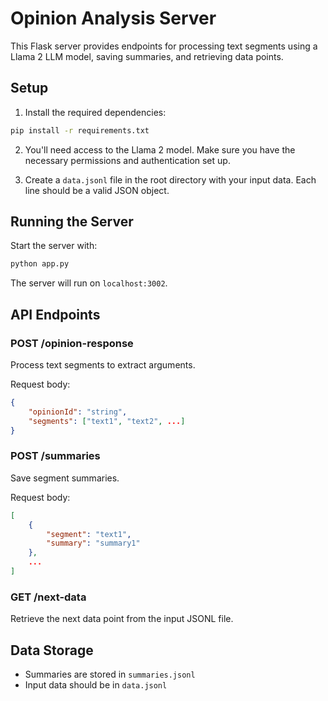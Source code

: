 # Opinion Analysis Server

This Flask server provides endpoints for processing text segments using a Llama 2 LLM model, saving summaries, and retrieving data points.

## Setup

1. Install the required dependencies:
```bash
pip install -r requirements.txt
```

2. You'll need access to the Llama 2 model. Make sure you have the necessary permissions and authentication set up.

3. Create a `data.jsonl` file in the root directory with your input data. Each line should be a valid JSON object.

## Running the Server

Start the server with:
```bash
python app.py
```

The server will run on `localhost:3002`.

## API Endpoints

### POST /opinion-response
Process text segments to extract arguments.

Request body:
```json
{
    "opinionId": "string",
    "segments": ["text1", "text2", ...]
}
```

### POST /summaries
Save segment summaries.

Request body:
```json
[
    {
        "segment": "text1",
        "summary": "summary1"
    },
    ...
]
```

### GET /next-data
Retrieve the next data point from the input JSONL file.

## Data Storage

- Summaries are stored in `summaries.jsonl`
- Input data should be in `data.jsonl` 